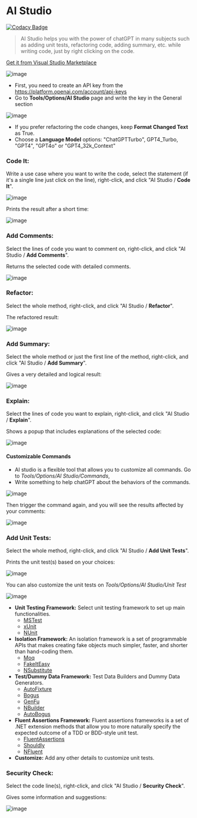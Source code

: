 # AI Studio
[![Codacy Badge](https://app.codacy.com/project/badge/Grade/400ac43e51b04f3fb2f335c1688b8d4b)](https://app.codacy.com/gh/ekondur/AI-Studio/dashboard?utm_source=gh&utm_medium=referral&utm_content=&utm_campaign=Badge_grade)
> AI Studio helps you with the power of chatGPT in many subjects such as adding unit tests, refactoring code, adding summary, etc. while writing code, just by right clicking on the code.

[Get it from Visual Studio Marketplace](https://marketplace.visualstudio.com/items?itemName=ekondur.AI-Studio)

![image](https://user-images.githubusercontent.com/4971326/234110009-382af5bf-9bc8-4bec-892b-90bf66b03fa3.png)

- First, you need to create an API key from the https://platform.openai.com/account/api-keys
- Go to **Tools/Options/AI Studio** page and write the key in the General section

![image](https://github.com/ekondur/AI-Studio/assets/4971326/896600b6-14c5-4e1a-aaf6-087b4ceb141c)

- If you prefer refactoring the code changes, keep **Format Changed Text** as True.
- Choose a **Language Model** options: "ChatGPTTurbo", GPT4_Turbo, "GPT4", "GPT4o" or "GPT4_32k_Context"

### Code It:
Write a use case where you want to write the code, select the statement (if it's a single line just click on the line), right-click, and click "AI Studio / **Code It**".

![image](https://user-images.githubusercontent.com/4971326/232882864-85547d6f-75ee-4d49-8684-a3b736b5da2e.png)

Prints the result after a short time:

![image](https://user-images.githubusercontent.com/4971326/232883443-de21b5c2-3415-4f5b-bed9-49077bf7732c.png)

### Add Comments:
Select the lines of code you want to comment on, right-click, and click "AI Studio / **Add Comments**".

Returns the selected code with detailed comments.

![image](https://user-images.githubusercontent.com/4971326/232887104-8778b163-6cbf-4dcb-a12b-caa6ba266565.png)

### Refactor:
Select the whole method, right-click, and click "AI Studio / **Refactor**".

The refactored result:

![image](https://user-images.githubusercontent.com/4971326/232884573-c8f18fc5-3564-4d8d-ad3a-742b85142b36.png)

### Add Summary:
Select the whole method or just the first line of the method, right-click, and click "AI Studio / **Add Summary**".

Gives a very detailed and logical result:

![image](https://user-images.githubusercontent.com/4971326/232885737-84f7befa-1cad-4ff7-ba10-4b84f659b2fc.png)

### Explain:
Select the lines of code you want to explain, right-click, and click "AI Studio / **Explain**".

Shows a popup that includes explanations of the selected code:

![image](https://user-images.githubusercontent.com/4971326/232888457-c12651dd-abcf-48f1-a0a5-578aaacfff06.png)

#### Customizable Commands
- AI studio is a flexible tool that allows you to customize all commands. Go to *Tools/Options/AI Studio/Commands*,
- Write something to help chatGPT about the behaviors of the commands.

![image](https://github.com/ekondur/AI-Studio/assets/4971326/0b49f17d-fa00-40dd-a1d3-ff8aa7e43f2d)

Then trigger the command again, and you will see the results affected by your comments:

![image](https://user-images.githubusercontent.com/4971326/232890352-64908383-623b-43f7-8dfa-32f305f67a43.png)

### Add Unit Tests:
Select the whole method, right-click, and click "AI Studio / **Add Unit Tests**".

Prints the unit test(s) based on your choices:

![image](https://user-images.githubusercontent.com/4971326/232892126-91f3c335-3633-4b4f-8c27-2da5b404e329.png)

You can also customize the unit tests on *Tools/Options/AI Studio/Unit Test*

![image](https://user-images.githubusercontent.com/4971326/232892595-9e304843-8b0d-4420-b058-a0f44688f46e.png)

- **Unit Testing Framework:** Select unit testing framework to set up main functionalities.
  - [MSTest](https://learn.microsoft.com/en-us/dotnet/core/testing/unit-testing-with-mstest)
  - [xUnit](https://learn.microsoft.com/en-us/dotnet/core/testing/unit-testing-with-dotnet-test)
  - [NUnit](https://learn.microsoft.com/en-us/dotnet/core/testing/unit-testing-with-nunit)
- **Isolation Framework:** An isolation framework is a set of programmable APIs that makes creating fake objects much simpler, faster, and shorter than hand-coding them.
  - [Moq](https://github.com/Moq/moq4)
  - [FakeItEasy](https://github.com/FakeItEasy/FakeItEasy)
  - [NSubstitute](https://github.com/nsubstitute/NSubstitute)
- **Test/Dummy Data Framework:** Test Data Builders and Dummy Data Generators.
  - [AutoFixture](https://github.com/AutoFixture/AutoFixture)
  - [Bogus](https://github.com/bchavez/Bogus)
  - [GenFu](https://github.com/MisterJames/GenFu)
  - [NBuilder](https://github.com/nbuilder/nbuilder)
  - [AutoBogus](https://github.com/nickdodd79/AutoBogus)
- **Fluent Assertions Framework:** Fluent assertions frameworks is a set of .NET extension methods that allow you to more naturally specify the expected outcome of a TDD or BDD-style unit test.
  - [FluentAssertions](https://fluentassertions.com/introduction)
  - [Shouldly](https://docs.shouldly.org/)
  - [NFluent](https://github.com/tpierrain/NFluent)
- **Customize:** Add any other details to customize unit tests.

### Security Check:
Select the code line(s), right-click, and click "AI Studio / **Security Check**".

Gives some information and suggestions:

![image](https://user-images.githubusercontent.com/4971326/234108978-486678ec-b2c3-4258-8a3d-e1b9488b9fb3.png)
